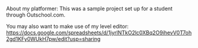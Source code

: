 About my platformer:
This was a sample project set up for a student through Outschool.com.

You may also want to make use of my level editor:
https://docs.google.com/spreadsheets/d/1jyrlNTkO2lc0XBq2O9ihevV0T7oh2gd1KFy0WUkH7pw/edit?usp=sharing
